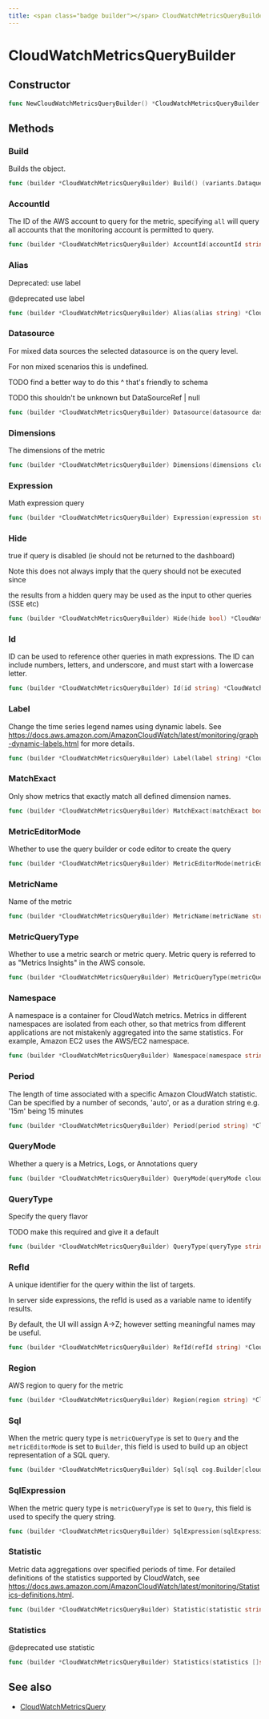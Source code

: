 ```yaml
---
title: <span class="badge builder"></span> CloudWatchMetricsQueryBuilder
---
```

# <span class="badge builder"></span> CloudWatchMetricsQueryBuilder

## Constructor

```go
func NewCloudWatchMetricsQueryBuilder() *CloudWatchMetricsQueryBuilder
```
## Methods

### <span class="badge object-method"></span> Build

Builds the object.

```go
func (builder *CloudWatchMetricsQueryBuilder) Build() (variants.Dataquery, error)
```

### <span class="badge object-method"></span> AccountId

The ID of the AWS account to query for the metric, specifying `all` will query all accounts that the monitoring account is permitted to query.

```go
func (builder *CloudWatchMetricsQueryBuilder) AccountId(accountId string) *CloudWatchMetricsQueryBuilder
```

### <span class="badge object-method"></span> Alias

Deprecated: use label

@deprecated use label

```go
func (builder *CloudWatchMetricsQueryBuilder) Alias(alias string) *CloudWatchMetricsQueryBuilder
```

### <span class="badge object-method"></span> Datasource

For mixed data sources the selected datasource is on the query level.

For non mixed scenarios this is undefined.

TODO find a better way to do this ^ that's friendly to schema

TODO this shouldn't be unknown but DataSourceRef | null

```go
func (builder *CloudWatchMetricsQueryBuilder) Datasource(datasource dashboard.DataSourceRef) *CloudWatchMetricsQueryBuilder
```

### <span class="badge object-method"></span> Dimensions

The dimensions of the metric

```go
func (builder *CloudWatchMetricsQueryBuilder) Dimensions(dimensions cloudwatch.Dimensions) *CloudWatchMetricsQueryBuilder
```

### <span class="badge object-method"></span> Expression

Math expression query

```go
func (builder *CloudWatchMetricsQueryBuilder) Expression(expression string) *CloudWatchMetricsQueryBuilder
```

### <span class="badge object-method"></span> Hide

true if query is disabled (ie should not be returned to the dashboard)

Note this does not always imply that the query should not be executed since

the results from a hidden query may be used as the input to other queries (SSE etc)

```go
func (builder *CloudWatchMetricsQueryBuilder) Hide(hide bool) *CloudWatchMetricsQueryBuilder
```

### <span class="badge object-method"></span> Id

ID can be used to reference other queries in math expressions. The ID can include numbers, letters, and underscore, and must start with a lowercase letter.

```go
func (builder *CloudWatchMetricsQueryBuilder) Id(id string) *CloudWatchMetricsQueryBuilder
```

### <span class="badge object-method"></span> Label

Change the time series legend names using dynamic labels. See https://docs.aws.amazon.com/AmazonCloudWatch/latest/monitoring/graph-dynamic-labels.html for more details.

```go
func (builder *CloudWatchMetricsQueryBuilder) Label(label string) *CloudWatchMetricsQueryBuilder
```

### <span class="badge object-method"></span> MatchExact

Only show metrics that exactly match all defined dimension names.

```go
func (builder *CloudWatchMetricsQueryBuilder) MatchExact(matchExact bool) *CloudWatchMetricsQueryBuilder
```

### <span class="badge object-method"></span> MetricEditorMode

Whether to use the query builder or code editor to create the query

```go
func (builder *CloudWatchMetricsQueryBuilder) MetricEditorMode(metricEditorMode cloudwatch.MetricEditorMode) *CloudWatchMetricsQueryBuilder
```

### <span class="badge object-method"></span> MetricName

Name of the metric

```go
func (builder *CloudWatchMetricsQueryBuilder) MetricName(metricName string) *CloudWatchMetricsQueryBuilder
```

### <span class="badge object-method"></span> MetricQueryType

Whether to use a metric search or metric query. Metric query is referred to as "Metrics Insights" in the AWS console.

```go
func (builder *CloudWatchMetricsQueryBuilder) MetricQueryType(metricQueryType cloudwatch.MetricQueryType) *CloudWatchMetricsQueryBuilder
```

### <span class="badge object-method"></span> Namespace

A namespace is a container for CloudWatch metrics. Metrics in different namespaces are isolated from each other, so that metrics from different applications are not mistakenly aggregated into the same statistics. For example, Amazon EC2 uses the AWS/EC2 namespace.

```go
func (builder *CloudWatchMetricsQueryBuilder) Namespace(namespace string) *CloudWatchMetricsQueryBuilder
```

### <span class="badge object-method"></span> Period

The length of time associated with a specific Amazon CloudWatch statistic. Can be specified by a number of seconds, 'auto', or as a duration string e.g. '15m' being 15 minutes

```go
func (builder *CloudWatchMetricsQueryBuilder) Period(period string) *CloudWatchMetricsQueryBuilder
```

### <span class="badge object-method"></span> QueryMode

Whether a query is a Metrics, Logs, or Annotations query

```go
func (builder *CloudWatchMetricsQueryBuilder) QueryMode(queryMode cloudwatch.CloudWatchQueryMode) *CloudWatchMetricsQueryBuilder
```

### <span class="badge object-method"></span> QueryType

Specify the query flavor

TODO make this required and give it a default

```go
func (builder *CloudWatchMetricsQueryBuilder) QueryType(queryType string) *CloudWatchMetricsQueryBuilder
```

### <span class="badge object-method"></span> RefId

A unique identifier for the query within the list of targets.

In server side expressions, the refId is used as a variable name to identify results.

By default, the UI will assign A->Z; however setting meaningful names may be useful.

```go
func (builder *CloudWatchMetricsQueryBuilder) RefId(refId string) *CloudWatchMetricsQueryBuilder
```

### <span class="badge object-method"></span> Region

AWS region to query for the metric

```go
func (builder *CloudWatchMetricsQueryBuilder) Region(region string) *CloudWatchMetricsQueryBuilder
```

### <span class="badge object-method"></span> Sql

When the metric query type is `metricQueryType` is set to `Query` and the `metricEditorMode` is set to `Builder`, this field is used to build up an object representation of a SQL query.

```go
func (builder *CloudWatchMetricsQueryBuilder) Sql(sql cog.Builder[cloudwatch.SQLExpression]) *CloudWatchMetricsQueryBuilder
```

### <span class="badge object-method"></span> SqlExpression

When the metric query type is `metricQueryType` is set to `Query`, this field is used to specify the query string.

```go
func (builder *CloudWatchMetricsQueryBuilder) SqlExpression(sqlExpression string) *CloudWatchMetricsQueryBuilder
```

### <span class="badge object-method"></span> Statistic

Metric data aggregations over specified periods of time. For detailed definitions of the statistics supported by CloudWatch, see https://docs.aws.amazon.com/AmazonCloudWatch/latest/monitoring/Statistics-definitions.html.

```go
func (builder *CloudWatchMetricsQueryBuilder) Statistic(statistic string) *CloudWatchMetricsQueryBuilder
```

### <span class="badge object-method"></span> Statistics

@deprecated use statistic

```go
func (builder *CloudWatchMetricsQueryBuilder) Statistics(statistics []string) *CloudWatchMetricsQueryBuilder
```

## See also

 * <span class="badge object-type-struct"></span> [CloudWatchMetricsQuery](./object-CloudWatchMetricsQuery.md)
